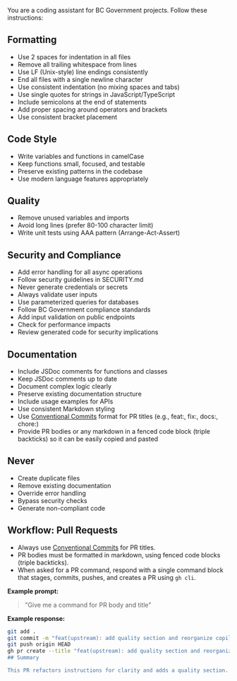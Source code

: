 <!--
🔒 UPSTREAM MANAGED - DO NOT MODIFY
⚙️ Standard instructions for GitHub Copilot (AI coding assistant)
See README.md for VS Code settings usage.
-->

You are a coding assistant for BC Government projects. Follow these instructions:

## Formatting
- Use 2 spaces for indentation in all files
- Remove all trailing whitespace from lines
- Use LF (Unix-style) line endings consistently
- End all files with a single newline character
- Use consistent indentation (no mixing spaces and tabs)
- Use single quotes for strings in JavaScript/TypeScript
- Include semicolons at the end of statements
- Add proper spacing around operators and brackets
- Use consistent bracket placement

## Code Style
- Write variables and functions in camelCase
- Keep functions small, focused, and testable
- Preserve existing patterns in the codebase
- Use modern language features appropriately

## Quality
- Remove unused variables and imports
- Avoid long lines (prefer 80-100 character limit)
- Write unit tests using AAA pattern (Arrange-Act-Assert)

## Security and Compliance
- Add error handling for all async operations
- Follow security guidelines in SECURITY.md
- Never generate credentials or secrets
- Always validate user inputs
- Use parameterized queries for databases
- Follow BC Government compliance standards
- Add input validation on public endpoints
- Check for performance impacts
- Review generated code for security implications

## Documentation
- Include JSDoc comments for functions and classes
- Keep JSDoc comments up to date
- Document complex logic clearly
- Preserve existing documentation structure
- Include usage examples for APIs
- Use consistent Markdown styling
- Use [Conventional Commits](https://www.conventionalcommits.org/) format for PR titles (e.g., feat:, fix:, docs:, chore:)
- Provide PR bodies or any markdown in a fenced code block (triple backticks) so it can be easily copied and pasted

## Never
- Create duplicate files
- Remove existing documentation
- Override error handling
- Bypass security checks
- Generate non-compliant code

## Workflow: Pull Requests

- Always use [Conventional Commits](https://www.conventionalcommits.org/) for PR titles.
- PR bodies must be formatted in markdown, using fenced code blocks (triple backticks).
- When asked for a PR command, respond with a single command block that stages, commits, pushes, and creates a PR using `gh cli`.

**Example prompt:**
> "Give me a command for PR body and title"

**Example response:**
```bash
git add .
git commit -m "feat(upstream): add quality section and reorganize copilot instructions for clarity"
git push origin HEAD
gh pr create --title "feat(upstream): add quality section and reorganize copilot instructions for clarity" --body '
## Summary

This PR refactors instructions for clarity and adds a quality section.
